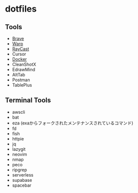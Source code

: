 # dotfiles

## Tools
  - [Brave](https://brave.com/)
  - [Warp](https://www.warp.dev/)
  - [RayCast](https://www.raycast.com/)
  - Cursor
  - [Docker](https://docs.docker.jp/docker-for-mac/install.html)
  - CleanShotX
  - EdrawMind
  - AltTab
  - Postman
  - TablePlus

## Terminal Tools
  - awscli
  - bat
  - eza (exaからフォークされたメンテナンスされているコマンド)
  - fd
  - fish
  - httpie
  - jq
  - lazygit
  - neovim
  - nmap
  - peco
  - ripgrep
  - serverless
  - supabase
  - spacebar
